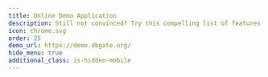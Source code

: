 ```yaml
---
title: Online Demo Application
description: Still not convinced? Try this compelling list of features in our online demo app
icon: chrome.svg
order: 25
demo_url: https://demo.dbgate.org/
hide_menu: true
additional_class: is-hidden-mobile
---
```

